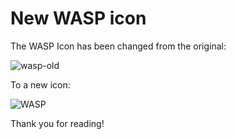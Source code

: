 # New WASP icon

The WASP Icon has been changed from the original:

![wasp-old](https://tdbapps.github.io/WASP/img/wasp-old.ico)

To a new icon:

![WASP](https://tdbapps.github.io/WASP/img/WASP.ico)

Thank you for reading!